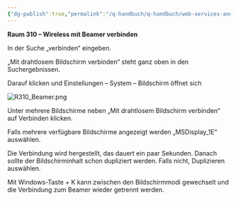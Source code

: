 ```yaml
---
{"dg-publish":true,"permalink":"/q-handbuch/q-handbuch/web-services-and-technik/r310-wlan-beamer/"}
---
```


**Raum 310 – Wireless mit Beamer verbinden**

In der Suche „verbinden“ eingeben.

„Mit drahtlosem Bildschirm verbinden“ steht ganz oben in den Suchergebnissen.

Darauf klicken und Einstellungen – System – Bildschirm öffnet sich

![R310_Beamer.png](/img/user/Q-Handbuch/Bilder/R310_Beamer.png)

Unter mehrere Bildschirme neben „Mit drahtlosem Bildschirm verbinden“ auf Verbinden klicken.

Falls mehrere verfügbare Bildschirme angezeigt werden „MSDisplay_1E“ auswählen.

Die Verbindung wird hergestellt, das dauert ein paar Sekunden. Danach sollte der Bildschirminhalt schon dupliziert werden. Falls nicht, Duplizieren auswählen.

Mit Windows-Taste + K kann zwischen den Bildschirmmodi gewechselt und die Verbindung zum Beamer wieder getrennt werden.